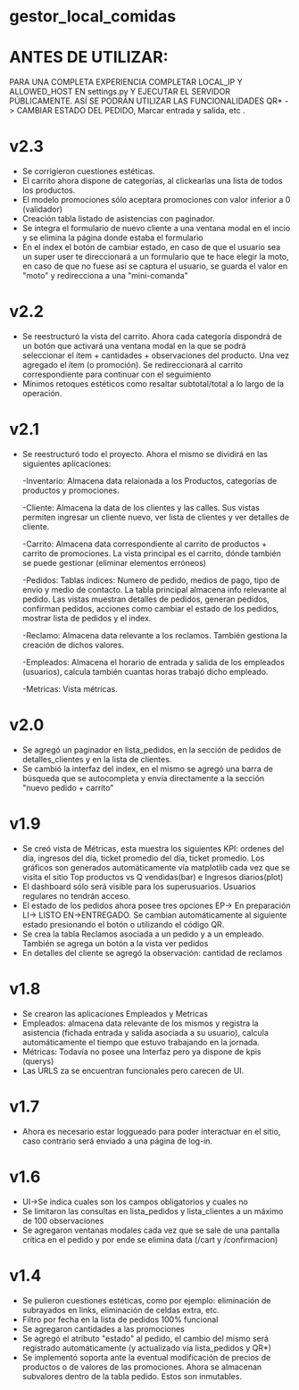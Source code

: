 # gestor_local_comidas
#    ANTES DE UTILIZAR: 

PARA UNA COMPLETA EXPERIENCIA COMPLETAR LOCAL_IP Y ALLOWED_HOST EN settings.py Y EJECUTAR EL SERVIDOR PÚBLICAMENTE.
ASÍ SE PODRÁN UTILIZAR LAS FUNCIONALIDADES QR* -> CAMBIAR ESTADO DEL PEDIDO, Marcar entrada y salida, etc .
#   v2.3
*  Se corrigieron cuestiones estéticas. 
*  El carrito ahora dispone de categorías, al clickearlas una lista de todos los productos.
*  El modelo promociones sólo aceptara promociones con valor inferior a 0 (validador)
*  Creación tabla listado de asistencias con paginador.
*  Se integra el formulario de nuevo cliente a una ventana modal en el incio y se elimina la página donde estaba el formulario
*  En el index el botón de cambiar estado, en caso de que el usuario sea un super user te direccionará a un formulario que te hace elegir la moto, en caso de que no fuese así se captura el usuario, se guarda el valor en "moto" y redirecciona a una "mini-comanda"


#   v2.2
*  Se reestructuró la vista del carrito. Ahora cada categoría dispondrá de un botón que activará una ventana modal en la que se podrá seleccionar el ítem + cantidades + observaciones del producto. Una vez agregado el ítem (o promoción). Se redireccionará al carrito correspondiente para continuar con el seguimiento
* Mínimos retoques estéticos como resaltar subtotal/total a lo largo de la operación.

#   v2.1
*  Se reestructuró todo el proyecto. Ahora el mismo se dividirá en las siguientes aplicaciones:

    -Inventario: Almacena data relaionada a los Productos, categorías de productos y promociones. 

    -Cliente: Almacena la data de los clientes y las calles. Sus vistas permiten ingresar un cliente nuevo, ver lista de clientes y ver detalles de cliente.

    -Carrito: Almacena data correspondiente al carrito de productos + carrito de promociones. La vista principal es el carrito, dónde también se puede gestionar (eliminar elementos erróneos)

    -Pedidos: Tablas índices: Numero de pedido, medios de pago, tipo de envío y medio de contacto. La tabla principal almacena info relevante al pedido.
    Las vistas muestran detalles de pedidos, generan pedidos, confirman pedidos, acciones como cambiar el estado de los pedidos, mostrar lista de pedidos y el index.

    -Reclamo: Almacena data relevante a los reclamos. También gestiona la creación de dichos valores.

    -Empleados: Almacena el horario de entrada y salida de los empleados (usuarios), calcula también cuantas horas trabajó dicho empleado.

    -Metricas: Vista métricas.

#   v2.0
*  Se agregó un paginador en lista_pedidos, en la sección de pedidos de detalles_clientes y en la lista de clientes.
*  Se cambió la interfaz del index, en el mismo se agregó una barra de búsqueda que se autocompleta y envía directamente a la sección "nuevo pedido + carrito"

#    v1.9
*  Se creó vista de Métricas, esta muestra los siguientes KPI: ordenes del día, ingresos del día, ticket promedio del día, ticket promedio. Los gráficos son generados automáticamente vía matplotlib cada vez que se visita el sitio Top productos vs Q vendidas(bar) e Ingresos diarios(plot)
*  El dashboard sólo será visible para los superusuarios. Usuarios regulares no tendrán acceso.
*  El estado de los pedidos ahora posee tres opciones EP-> En preparación LI-> LISTO EN->ENTREGADO. Se cambian automáticamente al siguiente estado presionando el botón o utilizando el código QR.
*  Se crea la tabla Reclamos asociada a un pedido y a un empleado. También se agrega un botón a la vista ver pedidos
*  En detalles del cliente se agregó la observación: cantidad de reclamos

#    v1.8
* Se crearon las aplicaciones Empleados y Metricas 
* Empleados: almacena data relevante de los mismos y registra la asistencia (fichada entrada y salida asociada a su usuario), calcula automáticamente el tiempo que estuvo trabajando en la jornada.
* Métricas: Todavía no posee una Interfaz pero ya dispone de kpis (querys)
* Las URLS za se encuentran funcionales pero carecen de UI.

#    v1.7
* Ahora es necesario estar loggueado para poder interactuar en el sitio, caso contrario será enviado a una página de log-in.

#    v1.6
* UI->Se indica cuales son los campos obligatorios y cuales no 
* Se limitaron las consultas en lista_pedidos y lista_clientes a un máximo de 100 observaciones
* Se agregaron ventanas modales cada vez que se sale de una pantalla crítica en el pedido y por ende se elimina data (/cart y /confirmacion)

#    v1.4
* Se pulieron cuestiones estéticas, como por ejemplo: eliminación de subrayados en links, eliminación de celdas extra, etc.
* Filtro por fecha en la lista de pedidos 100% funcional
* Se agregaron cantidades a las promociones
* Se agregó el atributo "estado" al pedido, el cambio del mismo será registrado automáticamente (y actualizado vía lista_pedidos y QR*)
* Se implementó soporta ante la eventual modificación de precios de productos o de valores de las promociones. Ahora se almacenan subvalores dentro de la tabla pedido. Estos son inmutables.